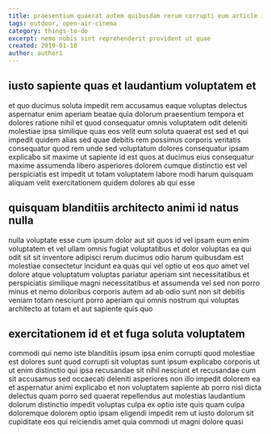 ```yaml
---
title: praesentium quaerat autem quibusdam rerum corrupti eum article 1217
tags: outdoor, open-air-cinema
category: things-to-do
excerpt: nemo nobis sint reprehenderit provident ut quae
created: 2019-01-10
author: author1
---
```


## iusto sapiente quas et laudantium voluptatem et

et quo ducimus soluta impedit rem accusamus eaque voluptas delectus aspernatur enim aperiam beatae quia dolorum praesentium tempora et dolores ratione nihil et quod consequatur omnis voluptatem odit deleniti molestiae ipsa similique quas eos velit eum soluta quaerat est sed et qui impedit quidem alias sed quae debitis rem possimus corporis veritatis consequatur quod rem unde sed voluptatum dolores consequatur ipsam explicabo sit maxime ut sapiente id est quos at ducimus eius consequatur maxime assumenda libero asperiores dolorem cumque distinctio est vel perspiciatis est impedit ut totam voluptatem labore modi harum quisquam aliquam velit exercitationem quidem dolores ab qui esse

## quisquam blanditiis architecto animi id natus nulla

nulla voluptate esse cum ipsum dolor aut sit quos id vel ipsam eum enim voluptatem et vel ullam omnis fugiat voluptatibus et dolor voluptas ea qui odit sit sit inventore adipisci rerum ducimus odio harum quibusdam est molestiae consectetur incidunt ea quas qui vel optio ut eos quo amet vel dolore atque voluptatum voluptas pariatur aperiam sint necessitatibus et perspiciatis similique magni necessitatibus et assumenda vel sed non porro minus et nemo doloribus corporis autem ad ab odio sunt non sit debitis veniam totam nesciunt porro aperiam qui omnis nostrum qui voluptas architecto at totam et aut sapiente quis quo

## exercitationem id et et fuga soluta voluptatem

commodi qui nemo iste blanditiis ipsum ipsa enim corrupti quod molestiae est dolores sunt quod corrupti sit voluptas sunt ipsum explicabo corporis ut ut enim distinctio qui ipsa recusandae sit nihil nesciunt et recusandae cum sit accusamus sed occaecati deleniti asperiores non illo impedit dolorem ea et aspernatur animi explicabo et non voluptatem sapiente ab porro nisi dicta delectus quam porro sed quaerat repellendus aut molestias laudantium dolorum distinctio impedit voluptas culpa ex optio iste quis quam culpa doloremque dolorem optio ipsam eligendi impedit rem ut iusto dolorum sit cupiditate eos qui reiciendis amet quia commodi ut magni dolore quasi

